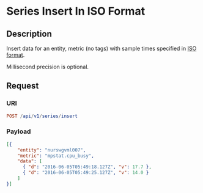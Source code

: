 # Series Insert In ISO Format

## Description

Insert data for an entity, metric (no tags) with sample times specified in [ISO format](../../../../shared/date-format.md#supported-formats).

Millisecond precision is optional.

## Request

### URI

```elm
POST /api/v1/series/insert
```

### Payload

```json
[{
    "entity": "nurswgvml007",
    "metric": "mpstat.cpu_busy",
    "data": [
      { "d": "2016-06-05T05:49:18.127Z", "v": 17.7 },
      { "d": "2016-06-05T05:49:25.127Z", "v": 14.0 }
    ]
}]
```